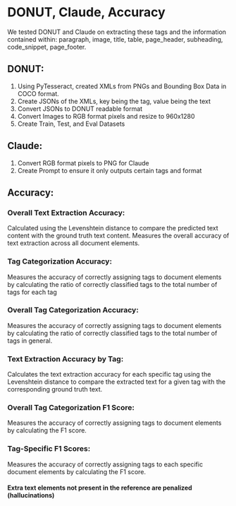 # DONUT, Claude, Accuracy
We tested DONUT and Claude on extracting these tags and the information contained within: paragraph, image, title, table, page_header, subheading, code_snippet, page_footer.

## DONUT:
1. Using PyTesseract, created XMLs from PNGs and Bounding Box Data in COCO format.
2. Create JSONs of the XMLs, key being the tag, value being the text
3. Convert JSONs to DONUT readable format
4. Convert Images to RGB format pixels and resize to 960x1280
5. Create Train, Test, and Eval Datasets

## Claude:
1. Convert RGB format pixels to PNG for Claude
2. Create Prompt to ensure it only outputs certain tags and format

## Accuracy:
### Overall Text Extraction Accuracy:
Calculated using the Levenshtein distance to compare the predicted text content with the ground truth text content.
Measures the overall accuracy of text extraction across all document elements.

### Tag Categorization Accuracy:
Measures the accuracy of correctly assigning tags to document elements by calculating the ratio of correctly classified tags to the total number of tags for each tag

### Overall Tag Categorization Accuracy:
Measures the accuracy of correctly assigning tags to document elements by calculating the ratio of correctly classified tags to the total number of tags in general.

### Text Extraction Accuracy by Tag:
Calculates the text extraction accuracy for each specific tag using the Levenshtein distance to compare the extracted text for a given tag with the corresponding ground truth text.

### Overall Tag Categorization F1 Score:
Measures the accuracy of correctly assigning tags to document elements by calculating the F1 score.

### Tag-Specific F1 Scores:
Measures the accuracy of correctly assigning tags to each specific document elements by calculating the F1 score.

#### Extra text elements not present in the reference are penalized (hallucinations)
